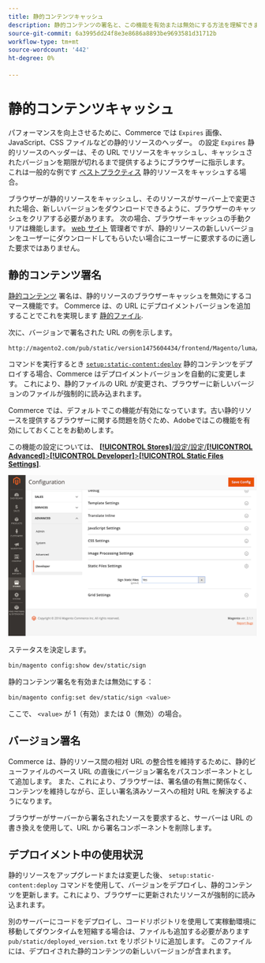 ```yaml
---
title: 静的コンテンツキャッシュ
description: 静的コンテンツの署名と、この機能を有効または無効にする方法を理解できます。
source-git-commit: 6a3995dd24f8e3e8686a8893be9693581d31712b
workflow-type: tm+mt
source-wordcount: '442'
ht-degree: 0%

---
```


# 静的コンテンツキャッシュ

パフォーマンスを向上させるために、Commerce では `Expires` 画像、JavaScript、CSS ファイルなどの静的リソースのヘッダー。
の設定 `Expires` 静的リソースのヘッダーは、その URL でリソースをキャッシュし、キャッシュされたバージョンを期限が切れるまで提供するようにブラウザーに指示します。
これは一般的な例です [ベストプラクティス](https://developer.yahoo.com/performance/rules.html#expires=) 静的リソースをキャッシュする場合。

ブラウザーが静的リソースをキャッシュし、そのリソースがサーバー上で変更された場合、新しいバージョンをダウンロードできるように、ブラウザーのキャッシュをクリアする必要があります。
次の場合、ブラウザーキャッシュの手動クリアは機能します。 [web サイト](https://glossary.magento.com/website) 管理者ですが、静的リソースの新しいバージョンをユーザーにダウンロードしてもらいたい場合にユーザーに要求するのに適した要求ではありません。

## 静的コンテンツ署名

[静的コンテンツ](https://glossary.magento.com/static-content) 署名は、静的リソースのブラウザーキャッシュを無効にするコマース機能です。
Commerce は、の URL にデプロイメントバージョンを追加することでこれを実現します [静的ファイル](https://glossary.magento.com/static-files).

次に、バージョンで署名された URL の例を示します。

```terminal
http://magento2.com/pub/static/version1475604434/frontend/Magento/luma/en_US/images/logo.svg
```

コマンドを実行するとき [`setup:static-content:deploy`](../cli/static-view-file-deployment.md) 静的コンテンツをデプロイする場合、Commerce はデプロイメントバージョンを自動的に変更します。
これにより、静的ファイルの URL が変更され、ブラウザーに新しいバージョンのファイルが強制的に読み込まれます。

Commerce では、デフォルトでこの機能が有効になっています。古い静的リソースを提供するブラウザーに関する問題を防ぐため、Adobeではこの機能を有効にしておくことをお勧めします。

この機能の設定については、 [**[!UICONTROL Stores]**/設定/設定/**[!UICONTROL Advanced]**>**[!UICONTROL Developer]**>**[!UICONTROL Static Files Settings]**](https://docs.magento.com/user-guide/system/static-file-signature.html).

![静的ファイル設定](../../assets/configuration/static-files-settings.png)

ステータスを決定します。

```bash
bin/magento config:show dev/static/sign
```

静的コンテンツ署名を有効または無効にする：

```bash
bin/magento config:set dev/static/sign <value>
```

ここで、 `<value>` が 1（有効）または 0（無効）の場合。

## バージョン署名

Commerce は、静的リソース間の相対 URL の整合性を維持するために、静的ビューファイルのベース URL の直後にバージョン署名をパスコンポーネントとして追加します。
また、これにより、ブラウザーは、署名値の有無に関係なく、コンテンツを維持しながら、正しい署名済みソースへの相対 URL を解決するようになります。

ブラウザーがサーバーから署名されたソースを要求すると、サーバーは URL の書き換えを使用して、URL から署名コンポーネントを削除します。

## デプロイメント中の使用状況

静的リソースをアップグレードまたは変更した後、 `setup:static-content:deploy` コマンドを使用して、バージョンをデプロイし、静的コンテンツを更新します。これにより、ブラウザーに更新されたリソースが強制的に読み込まれます。

別のサーバーにコードをデプロイし、コードリポジトリを使用して実稼動環境に移動してダウンタイムを短縮する場合は、ファイルも追加する必要があります `pub/static/deployed_version.txt` をリポジトリに追加します。
このファイルには、デプロイされた静的コンテンツの新しいバージョンが含まれます。
